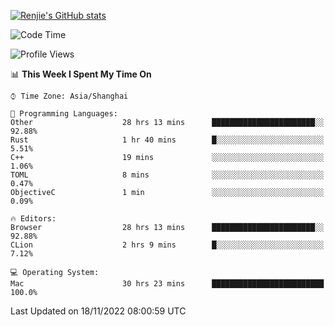 [![Renjie's GitHub stats](https://github-readme-stats.vercel.app/api?username=liurenjie1024&show_icons=true&theme=chartreuse-dark)](https://github.com/anuraghazra/github-readme-stats)

<!--START_SECTION:waka-->
![Code Time](http://img.shields.io/badge/Code%20Time-352%20hrs%2017%20mins-blue)

![Profile Views](http://img.shields.io/badge/Profile%20Views-25-blue)

📊 **This Week I Spent My Time On** 

```text
⌚︎ Time Zone: Asia/Shanghai

💬 Programming Languages: 
Other                    28 hrs 13 mins      ███████████████████████░░   92.88% 
Rust                     1 hr 40 mins        █░░░░░░░░░░░░░░░░░░░░░░░░   5.51% 
C++                      19 mins             ░░░░░░░░░░░░░░░░░░░░░░░░░   1.06% 
TOML                     8 mins              ░░░░░░░░░░░░░░░░░░░░░░░░░   0.47% 
ObjectiveC               1 min               ░░░░░░░░░░░░░░░░░░░░░░░░░   0.09%

🔥 Editors: 
Browser                  28 hrs 13 mins      ███████████████████████░░   92.88% 
CLion                    2 hrs 9 mins        █░░░░░░░░░░░░░░░░░░░░░░░░   7.12%

💻 Operating System: 
Mac                      30 hrs 23 mins      █████████████████████████   100.0%

```


 Last Updated on 18/11/2022 08:00:59 UTC
<!--END_SECTION:waka-->


